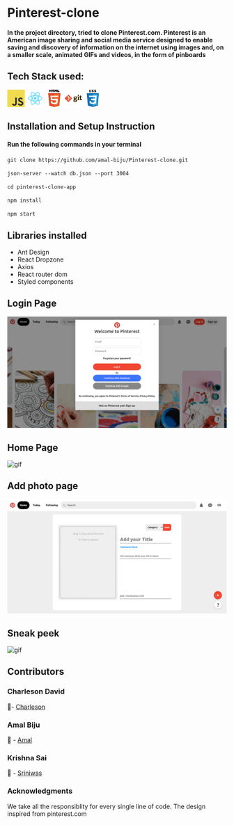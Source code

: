 # Pinterest-clone

<div>
  <h4>
In the project directory, tried to clone Pinterest.com.  
Pinterest is an American image sharing and social media service designed to enable saving and discovery of information on the internet using images and, on a smaller scale, animated GIFs and videos, in the form of pinboards
  </h4>
</div>

## Tech Stack used:

<code><img height="40" src="https://raw.githubusercontent.com/github/explore/80688e429a7d4ef2fca1e82350fe8e3517d3494d/topics/javascript/javascript.png"></code>
<code><img height="40" src="https://raw.githubusercontent.com/github/explore/80688e429a7d4ef2fca1e82350fe8e3517d3494d/topics/react/react.png"></code>
<code><img height="40" src="https://raw.githubusercontent.com/github/explore/80688e429a7d4ef2fca1e82350fe8e3517d3494d/topics/html/html.png"></code>
<code><img height="40" src="https://raw.githubusercontent.com/github/explore/80688e429a7d4ef2fca1e82350fe8e3517d3494d/topics/git/git.png"></code>
<code><img height="40" src="https://raw.githubusercontent.com/github/explore/80688e429a7d4ef2fca1e82350fe8e3517d3494d/topics/css/css.png"></code>

## Installation and Setup Instruction
#### Run the following commands in your terminal

`git clone https://github.com/amal-biju/Pinterest-clone.git`

`json-server --watch db.json --port 3004`

`cd pinterest-clone-app`

`npm install`

`npm start`

## Libraries installed

- Ant Design
- React Dropzone
- Axios
- React router dom
- Styled components

## Login Page

![gif](./pinterest-clone-app/screenshots/login.png)

## Home Page

![gif](./pinterest-clone-app/screenshots/home.png)

## Add photo page

![gif](./pinterest-clone-app/screenshots/addphoto.png)

## Sneak peek

![gif](./pinterest-clone-app/screenshots/pinterest.gif)

## Contributors
<h3>Charleson David</h3>👨‍- <a href="https://github.com/normandy17" >Charleson</a>
<h3>Amal Biju</h3>👨‍ -  <a href="https://github.com/amal-biju">Amal</a> 
<h3>Krishna Sai</h3> 👨‍ - <a href="https://github.com/Krishnasai45">Sriniwas</a>

### Acknowledgments
<div>
  We take all the responsiblity for every single line of code. The design inspired from pinterest.com
</div>
